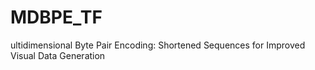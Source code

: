 # MDBPE_TF
ultidimensional Byte Pair Encoding: Shortened Sequences for Improved Visual Data Generation
